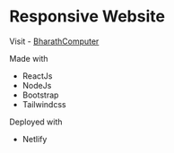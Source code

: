 # Responsive Website

Visit - [BharathComputer](https://bharathcomputer.netlify.app)




Made with

- ReactJs
- NodeJs
- Bootstrap
- Tailwindcss

Deployed with

- Netlify

